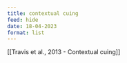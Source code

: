 ```yaml
---
title: contextual cuing
feed: hide
date: 18-04-2023
format: list
---
```



[[Travis et al., 2013 - Contextual cuing]]
